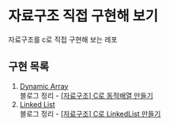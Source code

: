 # 자료구조 직접 구현해 보기

자료구조를 c로 직접 구현해 보는 레포

## 구현 목록

1. [Dynamic Array](./dynamic_array/main.c)  
블로그 정리 - [[자료구조] C로 동적배열 만들기](https://k1a2.github.io/posts/dynamic-array/)  
2. [Linked List](./linked_list/main.c)  
블로그 정리 - [[자료구조] C로 LinkedList 만들기](https://k1a2.github.io/posts/linked-list/)  